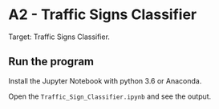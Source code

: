 # A2 - Traffic Signs Classifier

Target: Traffic Signs Classifier.

## Run the program

Install the Jupyter Notebook with python 3.6 or Anaconda.

Open the `Traffic_Sign_Classifier.ipynb` and see the output.